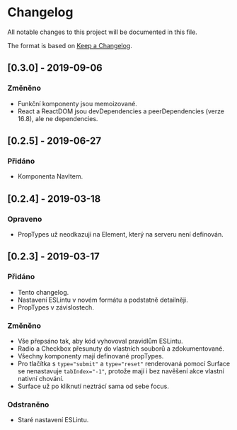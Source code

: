 # Changelog
All notable changes to this project will be documented in this file.

The format is based on [Keep a Changelog](https://keepachangelog.com/en/1.0.0/).

## [0.3.0] - 2019-09-06
### Změněno
- Funkční komponenty jsou memoizované.
- React a ReactDOM jsou devDependencies a peerDependencies (verze 16.8), ale ne dependencies.

## [0.2.5] - 2019-06-27
### Přidáno
- Komponenta NavItem.

## [0.2.4] - 2019-03-18
### Opraveno
- PropTypes už neodkazují na Element, který na serveru není definován.

## [0.2.3] - 2019-03-17
### Přidáno
- Tento changelog.
- Nastavení ESLintu v novém formátu a podstatně detailněji.
- PropTypes v závislostech.

### Změněno
- Vše přepsáno tak, aby kód vyhovoval pravidlům ESLintu.
- Radio a Checkbox přesunuty do vlastních souborů a zdokumentované.
- Všechny komponenty mají definované propTypes.
- Pro tlačítka s `type="submit"` a `type="reset"` renderovaná pomocí Surface se nenastavuje `tabIndex="-1"`, protože mají i bez navěšení akce vlastní nativní chování.
- Surface už po kliknutí neztrácí sama od sebe focus.

### Odstraněno
- Staré nastavení ESLintu.
